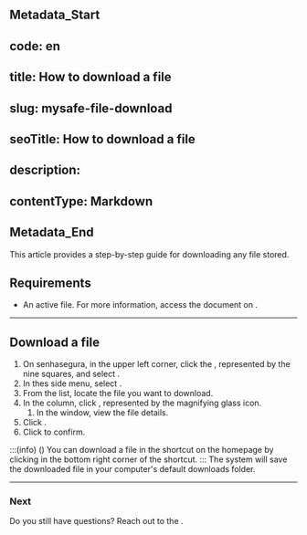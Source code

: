 ## Metadata_Start 
## code: en
## title: How to download a file 
## slug: mysafe-file-download 
## seoTitle: How to download a file 
## description:  
## contentType: Markdown 
## Metadata_End
This article provides a step-by-step guide for downloading any file stored.

## Requirements
* An active file. For more information, access the document on .

***

## Download a file

1. On senhasegura, in the upper left corner, click the , represented by the nine squares, and select .
2. In thes side menu, select . 
3. From the list, locate the file you want to download.
4. In the  column, click , represented by the magnifying glass icon.
    1. In the  window, view the file details.
5. Click .
6. Click  to confirm.

:::(info) ()
You can download a file in the shortcut on the homepage by clicking  in the bottom right corner of the shortcut.
:::
The system will save the downloaded file in your computer's default downloads folder.
***
### Next


Do you still have questions? Reach out to the .